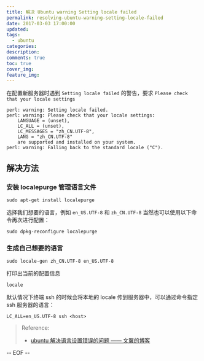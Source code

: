 ```yaml
---
title: 解决 Ubuntu warning Setting locale failed
permalink: resolving-ubuntu-warning-setting-locale-failed
date: 2017-03-03 17:00:00
updated:
tags:
  - ubuntu
categories:
description:
comments: true
toc: true
cover_img:
feature_img:
---
```


在配置新服务器时遇到 `Setting locale failed` 的警告，要求 `Please check that your locale settings`

```
perl: warning: Setting locale failed.
perl: warning: Please check that your locale settings:
    LANGUAGE = (unset),
    LC_ALL = (unset),
    LC_MESSAGES = "zh_CN.UTF-8",
    LANG = "zh_CN.UTF-8"
    are supported and installed on your system.
perl: warning: Falling back to the standard locale ("C").
```

<!-- more -->

## 解决方法

### 安装 localepurge 管理语言文件

```
sudo apt-get install localepurge
```

选择我们想要的语言，例如 `en_US.UTF-8` 和 `zh_CN.UTF-8`
当然也可以使用以下命令再次进行配置：

```
sudo dpkg-reconfigure localepurge
```

### 生成自己想要的语言

```
sudo locale-gen zh_CN.UTF-8 en_US.UTF-8
```

打印出当前的配置信息

```
locale
```

默认情况下终端 ssh 的时候会将本地的 locale 传到服务器中，可以通过命令指定 ssh 服务器的语言：

```
LC_ALL=en_US.UTF-8 ssh <host>
```

> Reference:
>
> - [ubuntu 解决语言设置错误的问题 —— 文翼的博客](http://wenzhixin.net.cn/2014/01/11/ubuntu_setting_locale_failed)

-- EOF --
